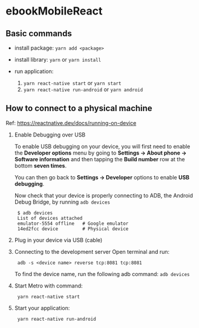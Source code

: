 # ebookMobileReact
Basic commands
---------------
- install package: `yarn add <package>`

- install library: `yarn` or `yarn install`

- run application:
  1. `yarn react-native start` or `yarn start`
  2. `yarn react-native run-android` or `yarn android`

How to connect to a physical machine
---------------
Ref: https://reactnative.dev/docs/running-on-device

1. Enable Debugging over USB
   
   To enable USB debugging on your device, you will first need to enable the **Developer options** menu by going to **Settings → About phone → Software information** and then tapping the **Build number** row at the bottom **seven times**. 
   
   You can then go back to **Settings → Developer** options to enable **USB debugging**.

   Now check that your device is properly connecting to ADB, the Android Debug Bridge, by running `adb devices`

        $ adb devices
        List of devices attached
        emulator-5554 offline   # Google emulator
        14ed2fcc device         # Physical device

2. Plug in your device via USB (cable)
3. Connecting to the development server
   Open terminal and run: 

        adb -s <device name> reverse tcp:8081 tcp:8081
    
    To find the device name, run the following adb command: `adb devices`
4. Start Metro with command: 
   
        yarn react-native start
        
5. Start your application: 
   
        yarn react-native run-android